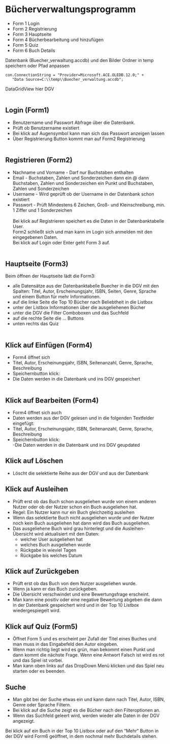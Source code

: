 # Bücherverwaltungsprogramm

- Form 1 Login 
- Form 2 Registrierung
- Form 3 Hauptseite
- Form 4 Bücherbearbeitung und hinzufügen
- Form 5 Quiz
- Form 6 Buch Details

Datenbank (Buecher_verwaltung.accdb) und den Bilder Ordner in temp speichern oder Pfad anpassen
```
con.ConnectionString = "Provider=Microsoft.ACE.OLEDB.12.0;" +
   "Data Source=C:\\temp\\Buecher_verwaltung.accdb";
```

DataGridView hier DGV
<br><br>
## Login (Form1)
- Benutzername und Passwort Abfrage über die Datenbank. 
- Prüft ob Benutzername existiert
- Bei klick auf Augensymbol kann man sich das Passwort anzeigen lassen
- Über Registrierung Button kommt man auf Form2 Registrierung
<br><br>
## Registrieren (Form2)
- Nachname und Vorname     - Darf nur Buchstaben enthalten
- Email - Buchstaben, Zahlen und Sonderzeichen dann ein @ dann Buchstaben, Zahlen und Sonderzeichen ein Punkt und Buchstaben, Zahlen und Sonderzeichen
- Username - Wird geprüft ob der Username in der Datenbank schon existiert
- Passwort - Prüft Mindestens 6 Zeichen, Groß- und Kleinschreibung, min. 1 Ziffer und 1 Sonderzeichen <br><br>
Bei klick auf Registrieren speichert es die Daten in der Datenbanktabelle User. <br>
Form2 schließt sich und man kann im Login sich anmelden mit den eingegebenen Daten. <br>
Bei klick auf Login oder Enter geht Form 3 auf.
<br><br>
## Hauptseite (Form3)
Beim öffnen der Hauptseite lädt die Form3: 
-	alle Datensätze aus der Datenbanktabelle Buecher in die DGV mit den Spalten: Titel, Autor, Erscheinungsjahr, ISBN, Seiten, Genre, Sprache und einem Button für mehr Informationen.
-	auf die linke Seite die Top 10 Bücher nach Beliebtheit in die Listbox
-	unter der Listbox Informationen über die ausgeliehenen Bücher
-	unter die DGV die Filter Comboboxen und das Suchfeld
-	auf die rechte Seite die … Buttons
-	unten rechts das Quiz 
<br><br>
## Klick auf Einfügen (Form4)
- Form4 öffnet sich 
- Titel, Autor, Erscheinungsjahr, ISBN,  Seitenanzahl, Genre, Sprache, Beschreibung
- Speichernbutton klick:  
- Die Daten werden in die Datenbank und ins DGV gespeichert 
<br><br>
## Klick auf Bearbeiten (Form4)
- Form4 öffnet sich auch
- Daten werden aus der DGV gelesen und in die folgenden Textfelder eingefügt:
- Titel, Autor, Erscheinungsjahr, ISBN,  Seitenanzahl, Genre, Sprache, Beschreibung
- Speichernbutton klick:  
 -Die Daten werden in die Datenbank und ins DGV geupdated 

## Klick auf Löschen
- Löscht die selektierte Reihe aus der DGV und aus der Datenbank

## Klick auf Ausleihen 
- Prüft erst ob das Buch schon ausgeliehen wurde von einem anderen Nutzer oder ob der Nutzer schon ein Buch ausgeliehen hat.
- Regel: Ein Nutzer kann nur ein Buch gleichzeitig ausleihen
- Wenn das selektierte Buch nicht ausgeliehen wurde und der Nutzer noch kein Buch ausgeliehen hat dann wird das Buch ausgeliehen.
- Das ausgeliehene Buch wird grau hinterlegt und die Ausleihen-Übersicht wird aktualisiert mit den Daten:
	- welcher User ausgeliehen hat
	- welches Buch ausgeliehen wurde
	- Rückgabe in wieviel Tagen
	- Rückgabe bis welches Datum

## Klick auf Zurückgeben
- Prüft erst ob das Buch von dem Nutzer ausgeliehen wurde.
- Wenn ja kann er das Buch zurückgeben. 
- Die Übersicht verschwindet und eine Bewertungsfrage erscheint. 
- Man kann eine positiv oder eine negative Bewertung abgeben die dann in der Datenbank gespeichert wird und in der Top 10 Listbox wiedergespiegelt wird. 

## Klick auf Quiz (Form5)
- Öffnet Form 5 und es erscheint per Zufall der Titel eines Buches und man muss in das Eingabefeld den Autor eingeben. 
- Wenn man richtig liegt wird es grün, man bekommt einen Punkt und dann kommt die nächste Frage. Wenn eine Antwort Falsch ist wird es rot und das Spiel ist vorbei. 
- Man kann oben links auf das DropDown Menü klicken und das Spiel neu starten oder es beenden.  

## Suche
- Man gibt bei der Suche etwas ein und kann dann nach Titel, Autor, ISBN, Genre oder Sprache Filtern.
- Bei klick auf die Suche zeigt es die Bücher nach den Filteroptionen an.
- Wenn das Suchfeld geleert wird, werden wieder alle Daten in der DGV angezeigt.

Bei klick auf ein Buch in der Top 10 Listbox oder auf den “Mehr“ Button in der DGV wird Form6 geöffnet, in dem nochmal mehr Buchdetails stehen. 






